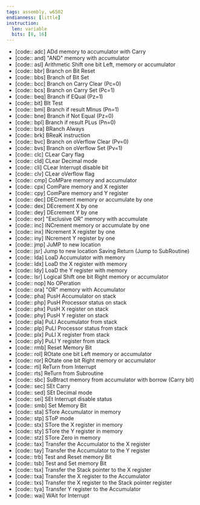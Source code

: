 ```yaml
---
tags: assembly, w6502
endianness: [little]
instruction:
  len: variable
  bits: [8, 16]
---
```

* [code:: adc] ADd memory to accumulator with Carry
* [code:: and] "AND" memory with accumulator
* [code:: asl] Arithmetic Shift one bit Left, memory or accumulator
* [code:: bbr] Branch on Bit Reset
* [code:: bbs] Branch of Bit Set
* [code:: bcc] Branch on Carry Clear (Pc=0)
* [code:: bcs] Branch on Carry Set (Pc=1)
* [code:: beq] Branch if EQual (Pz=1)
* [code:: bit] BIt Test
* [code:: bmi] Branch if result MInus (Pn=1)
* [code:: bne] Branch if Not Equal (Pz=0)
* [code:: bpl] Branch if result PLus (Pn=0)
* [code:: bra] BRanch Always
* [code:: brk] BReaK instruction
* [code:: bvc] Branch on oVerflow Clear (Pv=0)
* [code:: bvs] Branch on oVerflow Set (Pv=1)
* [code:: clc] CLear Cary flag
* [code:: cld] CLear Decimal mode
* [code:: cli] CLear Interrupt disable bit
* [code:: clv] CLear oVerflow flag
* [code:: cmp] CoMPare memory and accumulator
* [code:: cpx] ComPare memory and X register
* [code:: cpy] ComPare memory and Y register
* [code:: dec] DECrement memory or accumulate by one
* [code:: dex] DEcrement X by one
* [code:: dey] DEcrement Y by one
* [code:: eor] "Exclusive OR" memory with accumulate
* [code:: inc] INCrement memory or accumulate by one
* [code:: inx] INcrement X register by one
* [code:: iny] INcrement Y register by one
* [code:: jmp] JuMP to new location
* [code:: jsr] Jump to new location Saving Return (Jump to SubRoutine)
* [code:: lda] LoaD Accumulator with memory
* [code:: ldx] LoaD the X register with memory
* [code:: ldy] LoaD the Y register with memory
* [code:: lsr] Logical Shift one bit Right memory or accumulator
* [code:: nop] No OPeration
* [code:: ora] "OR" memory with Accumulator
* [code:: pha] PusH Accumulator on stack
* [code:: php] PusH Processor status on stack
* [code:: phx] PusH X register on stack
* [code:: phy] PusH Y register on stack
* [code:: pla] PuLl Accumulator from stack
* [code:: plp] PuLl Processor status from stack
* [code:: plx] PuLl X register from stack
* [code:: ply] PuLl Y register from stack
* [code:: rmb] Reset Memory Bit
* [code:: rol] ROtate one bit Left memory or accumulator
* [code:: ror] ROtate one bit Right memory or accumulator
* [code:: rti] ReTurn from Interrupt
* [code:: rts] ReTurn from Subroutine
* [code:: sbc] SuBtract memory from accumulator with borrow (Carry bit)
* [code:: sec] SEt Carry
* [code:: sed] SEt Decimal mode
* [code:: sei] SEt Interrupt disable status
* [code:: smb] Set Memory Bit
* [code:: sta] STore Accumulator in memory
* [code:: stp] SToP mode
* [code:: stx] STore the X register in memory
* [code:: sty] STore the Y register in memory
* [code:: stz] STore Zero in memory
* [code:: tax] Transfer the Accumulator to the X register
* [code:: tay] Transfer the Accumulator to the Y register
* [code:: trb] Test and Reset memory Bit
* [code:: tsb] Test and Set memory Bit
* [code:: tsx] Transfer the Stack pointer to the X register
* [code:: txa] Transfer the X register to the Accumulator
* [code:: txs] Transfer the X register to the Stack pointer register
* [code:: tya] Transfer Y register to the Accumulator
* [code:: wai] WAit for Interrupt